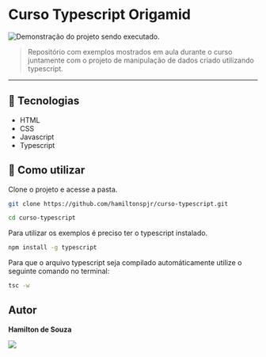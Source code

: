 # Curso Typescript Origamid

<img src="./demo-projeto-dados.gif" alt="Demonstração do projeto sendo executado.">

> Repositório com exemplos mostrados em aula durante o curso juntamente com o projeto de manipulação de dados criado utilizando typescript.

<hr>

## 🧪 Tecnologias

- HTML
- CSS
- Javascript
- Typescript

## 🚀 Como utilizar

Clone o projeto e acesse a pasta.

```bash
git clone https://github.com/hamiltonspjr/curso-typescript.git

cd curso-typescript

```

Para utilizar os exemplos é preciso ter o typescript instalado.

```bash
npm install -g typescript
```

Para que o arquivo typescript seja compilado automáticamente utilize o seguinte comando no terminal:

```bash
tsc -w
```

## Autor

<strong> Hamilton de Souza </strong>
<br>

<a href="https://www.linkedin.com/in/hamilton-junior-34451018a/" target="_blank"><img src="https://img.shields.io/badge/Linkedin-blue?style=for-the-badge&logo=Linkedin"></a>
